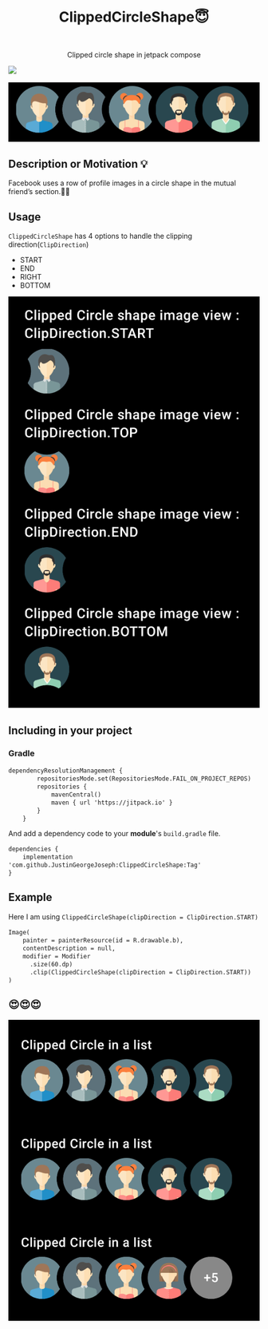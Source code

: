 <h1 align="center">ClippedCircleShape😇</h1></br>
<p align="center">Clipped circle shape in jetpack compose</p>

[![](https://jitpack.io/v/JustinGeorgeJoseph/ClippedCircleShape.svg)](https://jitpack.io/#JustinGeorgeJoseph/ClippedCircleShape)


<p align="center"><img src="/demo/sample.png"/></p>

## Description or Motivation 💡
Facebook uses a row of profile images in a circle shape in the mutual friend’s section.🤞🏻

## Usage
`ClippedCircleShape` has 4 options to handle the clipping direction(`ClipDirection`)
- START
- END
- RIGHT
- BOTTOM
<p align="center"><img src="/demo/showcase.png" /></p>

## Including in your project
### Gradle 
```
dependencyResolutionManagement {
		repositoriesMode.set(RepositoriesMode.FAIL_ON_PROJECT_REPOS)
		repositories {
			mavenCentral()
			maven { url 'https://jitpack.io' }
		}
	}
```
And add a dependency code to your **module**'s `build.gradle` file.
```
dependencies {
    implementation 'com.github.JustinGeorgeJoseph:ClippedCircleShape:Tag'
}
```
## Example
Here I am using `ClippedCircleShape(clipDirection = ClipDirection.START)`
```
Image(
    painter = painterResource(id = R.drawable.b),
    contentDescription = null,
    modifier = Modifier
      .size(60.dp)
      .clip(ClippedCircleShape(clipDirection = ClipDirection.START))
)
```

## 😍😍😍
<p align="center"><img src="/demo/example.png"/></p>
